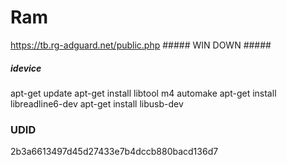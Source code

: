 # Ram

https://tb.rg-adguard.net/public.php ##### WIN DOWN #####



##### idevice


apt-get update
apt-get install libtool m4 automake
apt-get install libreadline6-dev
apt-get install libusb-dev

 ### UDID
2b3a6613497d45d27433e7b4dccb880bacd136d7

